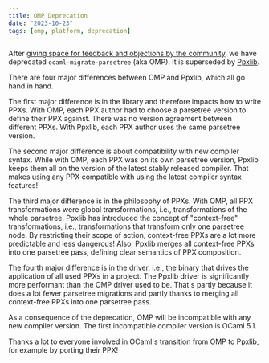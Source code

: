 ```yaml
---
title: OMP Deprecation
date: "2023-10-23"
tags: [omp, platform, deprecation]
---
```


After [giving space for feedback and objections by the community](https://discuss.ocaml.org/t/rfc-deprecating-ocaml-migrate-parsetree-in-favor-of-ppxlib-also-as-a-platform-tool/13240),
we have deprecated `ocaml-migrate-parsetree` (aka OMP). It is superseded by [Ppxlib](https://github.com/ocaml-ppx/ppxlib).

There are four major differences between OMP and Ppxlib, which all go hand in hand.

The first major difference is in the library and therefore impacts how to write PPXs.
With OMP, each PPX author had to choose a parsetree version to define their PPX against.
There was no version agreement between different PPXs. With Ppxlib, each PPX author uses
the same parsetree version.

The second major difference is about compatibility with new compiler syntax. While with
OMP, each PPX was on its own parsetree version, Ppxlib keeps them all on the version of
the latest stably released compiler. That makes using any PPX compatible with using the
latest compiler syntax features!

The third major difference is in the philosophy of PPXs. With OMP, all PPX transformations
were global transformations, i.e., transformations of the whole parsetree. Ppxlib has
introduced the concept of "context-free" transformations, i.e., transformations that transform
only one parsetree node. By restricting their scope of action, context-free PPXs are a lot
more predictable and less dangerous! Also, Ppxlib merges all context-free PPXs into one
parsetree pass, defining clear semantics of PPX composition.

The fourth major difference is in the driver, i.e., the binary that drives the application
of all used PPXs in a project. The Ppxlib driver is significantly more performant than the
OMP driver used to be. That's partly because it does a lot fewer parsetree migrations and
partly thanks to merging all context-free PPXs into one parsetree pass.

As a consequence of the deprecation, OMP will be incompatible with any new compiler version.
The first incompatible compiler version is OCaml 5.1.

Thanks a lot to everyone involved in OCaml's transition from OMP to Ppxlib, for example
by porting their PPX!
